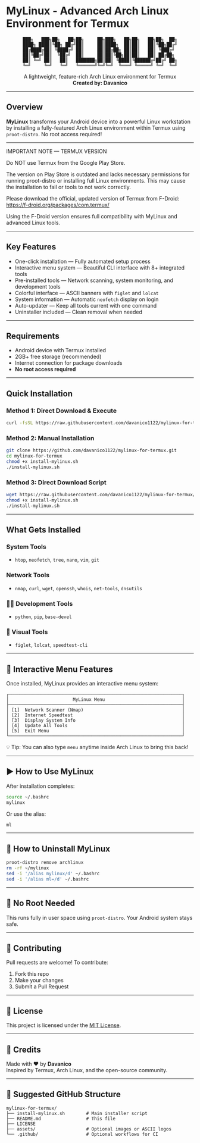 
# MyLinux - Advanced Arch Linux Environment for Termux
<div align="center">

```
███╗   ███╗██╗   ██╗██╗     ██╗███╗   ██╗██╗   ██╗██╗  ██╗
████╗ ████║╚██╗ ██╔╝██║     ██║████╗  ██║██║   ██║╚██╗██╔╝
██╔████╔██║ ╚████╔╝ ██║     ██║██╔██╗ ██║██║   ██║ ╚███╔╝ 
██║╚██╔╝██║  ╚██╔╝  ██║     ██║██║╚██╗██║██║   ██║ ██╔██╗ 
██║ ╚═╝ ██║   ██║   ███████╗██║██║ ╚████║╚██████╔╝██╔╝ ██╗
╚═╝     ╚═╝   ╚═╝   ╚══════╝╚═╝╚═╝  ╚═══╝ ╚═════╝ ╚═╝  ╚═╝
```

A lightweight, feature-rich Arch Linux environment for Termux  
**Created by: Davanico**
</div>

---

##  Overview

**MyLinux** transforms your Android device into a powerful Linux workstation by installing a fully-featured Arch Linux environment within Termux using `proot-distro`. No root access required!

---

 IMPORTANT NOTE — TERMUX VERSION

 Do NOT use Termux from the Google Play Store.

The version on Play Store is outdated and lacks necessary permissions for running proot-distro or installing full Linux environments. This may cause the installation to fail or tools to not work correctly.

 Please download the official, updated version of Termux from F-Droid:
https://f-droid.org/packages/com.termux/

Using the F-Droid version ensures full compatibility with MyLinux and advanced Linux tools.



---

##  Key Features

-  One-click installation — Fully automated setup process  
-  Interactive menu system — Beautiful CLI interface with 8+ integrated tools  
-  Pre-installed tools — Network scanning, system monitoring, and development tools  
-  Colorful interface — ASCII banners with `figlet` and `lolcat`  
-  System information — Automatic `neofetch` display on login  
-  Auto-updater — Keep all tools current with one command  
-  Uninstaller included — Clean removal when needed  

---

##  Requirements

- Android device with Termux installed  
- 2GB+ free storage (recommended)  
- Internet connection for package downloads  
- **No root access required**

---

##  Quick Installation

### Method 1: Direct Download & Execute

```bash
curl -fsSL https://raw.githubusercontent.com/davanico1122/mylinux-for-termux/main/install-mylinux.sh | bash
```

### Method 2: Manual Installation

```bash
git clone https://github.com/davanico1122/mylinux-for-termux.git
cd mylinux-for-termux
chmod +x install-mylinux.sh
./install-mylinux.sh
```

### Method 3: Direct Download Script

```bash
wget https://raw.githubusercontent.com/davanico1122/mylinux-for-termux/main/install-mylinux.sh
chmod +x install-mylinux.sh
./install-mylinux.sh
```

---

##  What Gets Installed

###  System Tools

- `htop`, `neofetch`, `tree`, `nano`, `vim`, `git`

###  Network Tools

- `nmap`, `curl`, `wget`, `openssh`, `whois`, `net-tools`, `dnsutils`

### 🧑‍💻 Development Tools

- `python`, `pip`, `base-devel`

### 🎨 Visual Tools

- `figlet`, `lolcat`, `speedtest-cli`

---

## 🧮 Interactive Menu Features

Once installed, MyLinux provides an interactive menu system:

```
┌─────────────────────────────────────────────────────────────────┐
│                        MyLinux Menu                             │
├─────────────────────────────────────────────────────────────────┤
│ [1]  Network Scanner (Nmap)                                     │
│ [2]  Internet Speedtest                                         │
│ [3]  Display System Info                                        │
│ [4]  Update All Tools                                           │
│ [5]  Exit Menu                                                  │
└─────────────────────────────────────────────────────────────────┘
```

💡 Tip: You can also type `menu` anytime inside Arch Linux to bring this back!

---

## ▶️ How to Use MyLinux

After installation completes:

```bash
source ~/.bashrc
mylinux
```

Or use the alias:

```bash
ml
```

---

## 🧼 How to Uninstall MyLinux

```bash
proot-distro remove archlinux
rm -rf ~/mylinux
sed -i '/alias mylinux/d' ~/.bashrc
sed -i '/alias ml=/d' ~/.bashrc
```

---

## 🔐 No Root Needed

This runs fully in user space using `proot-distro`. Your Android system stays safe.

---

## 🤝 Contributing

Pull requests are welcome! To contribute:

1. Fork this repo  
2. Make your changes  
3. Submit a Pull Request

---

## 🪪 License

This project is licensed under the [MIT License](https://opensource.org/licenses/MIT).

---

## 👏 Credits

Made with ❤️ by **Davanico**  
Inspired by Termux, Arch Linux, and the open-source community.

---

## 📁 Suggested GitHub Structure

```
mylinux-for-termux/
├── install-mylinux.sh        # Main installer script
├── README.md                 # This file
├── LICENSE
├── assets/                   # Optional images or ASCII logos
└── .github/                  # Optional workflows for CI
```

